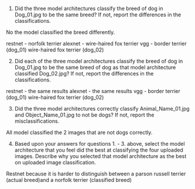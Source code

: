1. Did the three model architectures classify the breed of dog in Dog_01.jpg to be the same breed? If not, report the differences in the classifications.

No the model classified the breed differently.

restnet - norfolk terrier
alexnet - wire-haired fox terrier
vgg     - border terrier (dog_01) wire-haired fox terrier (dog_02)

2. Did each of the three model architectures classify the breed of dog in Dog_01.jpg to be the same breed of dog as that model architecture classified Dog_02.jpg? If not, report the differences in the classifications.


restnet - the same results
alexnet - the same results
vgg     - border terrier (dog_01) wire-haired fox terrier (dog_02)

3. Did the three model architectures correctly classify Animal_Name_01.jpg and Object_Name_01.jpg to not be dogs? If not, report the misclassifications.

All model classified the 2 images that are not dogs correctly.


4. Based upon your answers for questions 1. - 3. above, select the model architecture that you feel did the best at classifying the four uploaded images. Describe why you selected that model architecture as the best on uploaded image classification.


Restnet because it is harder to distinguish between a parson russell terrier (actual breed)and a norfolk terrier (classified breed)
